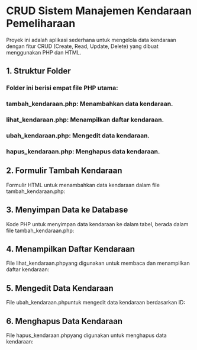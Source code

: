 # CRUD Sistem Manajemen Kendaraan Pemeliharaan
Proyek ini adalah aplikasi sederhana untuk mengelola data kendaraan dengan fitur CRUD (Create, Read, Update, Delete) yang dibuat menggunakan PHP dan HTML.

## 1. Struktur Folder
### Folder ini berisi empat file PHP utama:
### tambah_kendaraan.php: Menambahkan data kendaraan.
### lihat_kendaraan.php: Menampilkan daftar kendaraan.
### ubah_kendaraan.php: Mengedit data kendaraan.
### hapus_kendaraan.php: Menghapus data kendaraan.

## 2. Formulir Tambah Kendaraan
Formulir HTML untuk menambahkan data kendaraan dalam file tambah_kendaraan.php:

## 3. Menyimpan Data ke Database
Kode PHP untuk menyimpan data kendaraan ke dalam tabel, berada dalam file tambah_kendaraan.php:


## 4. Menampilkan Daftar Kendaraan
File lihat_kendaraan.phpyang digunakan untuk membaca dan menampilkan daftar kendaraan:

## 5. Mengedit Data Kendaraan
File ubah_kendaraan.phpuntuk mengedit data kendaraan berdasarkan ID:


## 6. Menghapus Data Kendaraan
File hapus_kendaraan.phpyang digunakan untuk menghapus data kendaraan:

